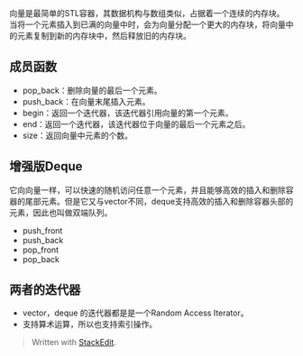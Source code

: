 向量是最简单的STL容器，其数据机构与数组类似，占据着一个连续的内存块。
当将一个元素插入到已满的向量中时，会为向量分配一个更大的内存块，将向量中的元素复制到新的内存块中，然后释放旧的内存块。
## 成员函数
 - pop_back：删除向量的最后一个元素。
 - push_back：在向量末尾插入元素。
 - begin：返回一个迭代器，该迭代器引用向量的第一个元素。
 - end：返回一个迭代器，该迭代器位于向量的最后一个元素之后。
 - size：返回向量中元素的个数。
## 增强版Deque
它向向量一样，可以快速的随机访问任意一个元素，并且能够高效的插入和删除容器的尾部元素。但是它又与vector不同，deque支持高效的插入和删除容器头部的元素，因此也叫做双端队列。
- push_front
- push_back
- pop_front
- pop_back

## 两者的迭代器
- vector，deque 的迭代器都是是一个Random Access Iterator。
- 支持算术运算，所以也支持索引操作。
> Written with [StackEdit](https://stackedit.io/).
<!--stackedit_data:
eyJoaXN0b3J5IjpbLTMzMzA1OTUwMF19
-->
